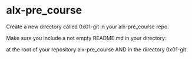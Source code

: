 # alx-pre_course
Create a new directory called 0x01-git in your alx-pre_course repo.

Make sure you include a not empty README.md in your directory:

at the root of your repository alx-pre_course
AND in the directory 0x01-git
